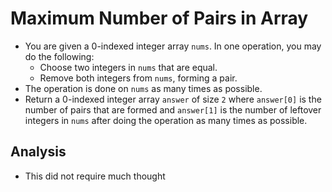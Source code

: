 # Maximum Number of Pairs in Array
- You are given a 0-indexed integer array `nums`. In one operation, you may do the following:
  - Choose two integers in `nums` that are equal.
  - Remove both integers from `nums`, forming a pair.
- The operation is done on `nums` as many times as possible.
- Return a 0-indexed integer array `answer` of size `2` where `answer[0]` is the number of pairs that are formed and `answer[1]` is the number of leftover integers in `nums` after doing the operation as many times as possible.

## Analysis
- This did not require much thought
